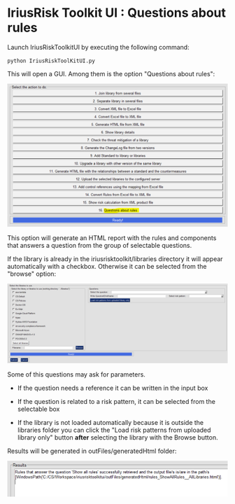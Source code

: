 IriusRisk Toolkit UI : Questions about rules
===================================================================    

Launch IriusRiskToolkitUI by executing the following command:    

``` 
python IriusRiskToolKitUI.py
```    

This will open a GUI. Among them is the option "Questions about rules":

![](attachments/1053327455/1053163555.png)

This option will generate an HTML report with the rules and components
that answers a question from the group of selectable questions.

If the library is already in the iriusrisktoolkit/libraries directory it
will appear automatically with a checkbox. Otherwise it can be selected
from the "browse" option:

![](attachments/1053327455/1052737600.png)

Some of this questions may ask for parameters.

-   If the question needs a reference it can be written in the input box

-   If the question is related to a risk pattern, it can be selected
    from the selectable box

-   If the library is not loaded automatically because it is outside the
    libraries folder you can click the "Load risk patterns from uploaded
    library only" button **after** selecting the library with the Browse
    button.

Results will be generated in outFiles/generatedHtml folder:

![](attachments/1053327455/1053196308.png)    

